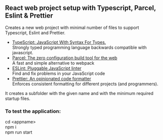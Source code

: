 ## React web project setup with Typescript, Parcel, Eslint & Prettier

Creates a new web project with minimal number of files to support Typescript, Eslint and Prettier.

* [TypeScript: JavaScript With Syntax For Types.](https://www.typescriptlang.org)  
 Strongly typed programming language backwards compatible with javascript.
* [Parcel: The zero configuration build tool for the web](https://parceljs.org)  
A fast and simple alternative to webpack 
* [ESLint: Pluggable JavaScript linter](https://eslint.org)  
Find and fix problems in your JavaScript code
* [Prettier: An opinionated code formatter](https://prettier.io)  
Enforces consistent formatting for different projects (and programmers).

It creates a subfolder with the given name and with the minimum required startup files.

### To test the application:  
cd \<appname\>  
npm i  
npm run start